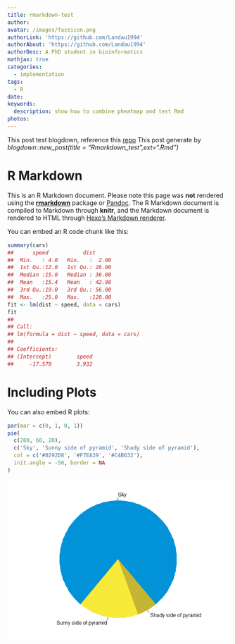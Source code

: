 ```yaml
---
title: rmarkdown-test
author:
avatar: /images/faceicon.png
authorLink: 'https://github.com/Landau1994'
authorAbout: 'https://github.com/Landau1994'
authorDesc: A PhD student in bioinformatics
mathjax: true
categories:
  - implementation
tags:
  - R
date:
keywords:
  description: show how to combine pheatmap and test Rmd
photos:
---
```


This post test blogdown, reference this
[repo](https://github.com/yihui/blogdown-hexo) This post generate by
*blogdown::new\_post(title = “Rmarkdown\_test”,ext=“.Rmd”)*

# R Markdown

This is an R Markdown document. Please note this page was **not**
rendered using the [**rmarkdown**](http://rmarkdown.rstudio.com) package
or [Pandoc](http://pandoc.org). The R Markdown document is compiled to
Markdown through **knitr**, and the Markdown document is rendered to
HTML through [Hexo’s Markdown
renderer](https://github.com/hexojs/hexo-renderer-marked).

You can embed an R code chunk like this:

``` r
summary(cars)
##      speed           dist       
##  Min.   : 4.0   Min.   :  2.00  
##  1st Qu.:12.0   1st Qu.: 26.00  
##  Median :15.0   Median : 36.00  
##  Mean   :15.4   Mean   : 42.98  
##  3rd Qu.:19.0   3rd Qu.: 56.00  
##  Max.   :25.0   Max.   :120.00
fit <- lm(dist ~ speed, data = cars)
fit
## 
## Call:
## lm(formula = dist ~ speed, data = cars)
## 
## Coefficients:
## (Intercept)        speed  
##     -17.579        3.932
```

# Including Plots

You can also embed R plots:

``` r
par(mar = c(0, 1, 0, 1))
pie(
  c(280, 60, 20),
  c('Sky', 'Sunny side of pyramid', 'Shady side of pyramid'),
  col = c('#0292D8', '#F7EA39', '#C4B632'),
  init.angle = -50, border = NA
)
```

![](figure/posts/rmarkdown-test_files/figure-gfm/pie-1.png)<!-- -->
